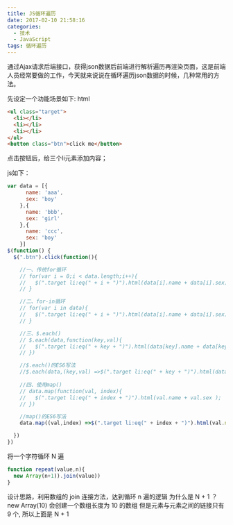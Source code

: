 ```yaml
---
title: JS循环遍历
date: 2017-02-10 21:58:16
categories: 
  - 技术
  - JavaScript
tags: 循环遍历
---
```


通过Ajax请求后端接口，获得json数据后前端进行解析遍历再渲染页面，这是前端人员经常要做的工作，今天就来说说在循环遍历json数据的时候，几种常用的方法。
<!-- more -->

先设定一个功能场景如下:
html
```html
<ul class="target">
  <li></li>
  <li></li>
  <li></li>
</ul>
<button class="btn">click me</button>
```

点击按钮后，给三个li元素添加内容；

js如下：

```javascript
var data = [{
      name: 'aaa',
      sex: 'boy'
    },{
      name: 'bbb',
      sex: 'girl'
    },{
      name: 'ccc',
      sex: 'boy'
    }]
$(function() {
  $(".btn").click(function(){

    //一、传统for循环
    // for(var i = 0;i < data.length;i++){
    //   $(".target li:eq(" + i + ")").html(data[i].name + data[i].sex);
    // }

    //二、for-in循环
    // for(var i in data){
    //   $(".target li:eq(" + i + ")").html(data[i].name + data[i].sex);
    // }

    //三、$.each()
    // $.each(data,function(key,val){
    //   $(".target li:eq(" + key + ")").html(data[key].name + data[key].sex );
    // }) 

    //$.each()的ES6写法
    //$.each(data,(key,val) =>$(".target li:eq(" + key + ")").html(data[key].name + data[key].sex ))
   
    //四、使用map()
    // data.map(function(val, index){
    //   $(".target li:eq(" + index + ")").html(val.name + val.sex );
    // })

    //map()的ES6写法
    data.map((val,index) =>$(".target li:eq(" + index + ")").html(val.name + val.sex ))

  })
})

```

将一个字符循环 N 遍
```javascript
function repeat(value,n){
  new Array(n+1)).join(value)) 
}

```
设计思路，利用数组的 join 连接方法，达到循环 n 遍的逻辑 为什么是 N + 1 ？ new Array(10) 会创建一个数组长度为 10 的数组 但是元素与元素之间的链接只有 9 个, 所以上面是 N + 1